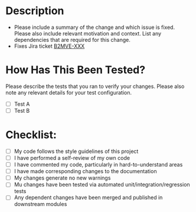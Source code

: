 # Description
- Please include a summary of the change and which issue is fixed. Please also include relevant motivation and context. List any dependencies that are required for this change.
- Fixes Jira ticket [B2MVE-XXX](https://bleeptv.atlassian.net/browse/B2MVE-XXX)

# How Has This Been Tested?
Please describe the tests that you ran to verify your changes. Please also note any relevant details for your test configuration.
- [ ] Test A
- [ ] Test B

# Checklist:
- [ ] My code follows the style guidelines of this project
- [ ] I have performed a self-review of my own code
- [ ] I have commented my code, particularly in hard-to-understand areas
- [ ] I have made corresponding changes to the documentation
- [ ] My changes generate no new warnings
- [ ] Mu changes have been tested via automated unit/integration/regression tests
- [ ] Any dependent changes have been merged and published in downstream modules
